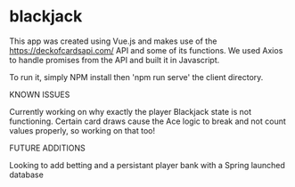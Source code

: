# blackjack
This app was created using Vue.js and makes use of the https://deckofcardsapi.com/ API and some of its functions.
We used Axios to handle promises from the API and built it in Javascript.

To run it, simply NPM install then 'npm run serve' the client directory.

KNOWN ISSUES

Currently working on why exactly the player Blackjack state is not functioning.
Certain card draws cause the Ace logic to break and not count values properly, so working on that too!

FUTURE ADDITIONS

Looking to add betting and a persistant player bank with a Spring launched database
